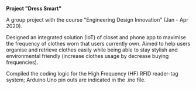 **Project "Dress Smart"**

A group project with the course "Engineering Design Innovation" (Jan - Apr 2020).

Designed an integrated solution (IoT) of closet and phone app to maximise the frequency of clothes worn that users currently own.
Aimed to help users organise and retrieve clothes easily while being able to stay stylish and environmental friendly (increase clothes usage by decrease buying frequencies).

Compiled the coding logic for the High Frequency (HF) RFID reader-tag system; Arduino Uno pin outs are indicated in the .ino file.
